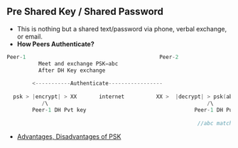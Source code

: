 ## Pre Shared Key / Shared Password
- This is nothing but a shared text/password via phone, verbal exchange, or email.
- **How Peers Authenticate?**
```c
Peer-1                                          Peer-2
          Meet and exchange PSK=abc
          After DH Key exchange
          
        <-----------Authenticate-----------------
        
  psk > |encrypt| >	XX	     internet          XX >  |decrypt| > psk(abc)
           /\                                                  /\
        Peer-1 DH Pvt key                                  Peer-1 DH Public key
        
                                                            //abc matches stored psk. Peer-1 authentic
```
- [Advantages, Disadvantages of PSK](Adv_Disadv_psk.md)
